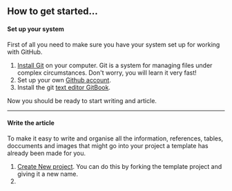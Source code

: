 ## How to get started...

#### Set up your system

First of all you need to make sure you have your system set up for working with GitHub. 

1. [Install Git](https://git-scm.com/book/en/v1/Getting-Started-Installing-Git) on your computer. Git is a system for managing files under complex circumstances. Don't worry, you will learn it very fast!
2. Set up your own [Github account](https://github.com).
3. Install the git [text editor GitBook](https://www.gitbook.com).

Now you should be ready to start writing and article.

---

#### Write the article

To make it easy to write and organise all the information, references, tables, doccuments and images that might go into your project a template has already been made for you.



1.  [Create New project](#). You can do this by forking the template project and giving it a new name.
2. 


